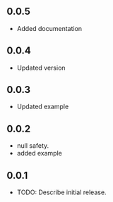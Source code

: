 
## 0.0.5

* Added documentation

## 0.0.4

* Updated version

## 0.0.3

* Updated example

## 0.0.2

* null safety.
* added example


## 0.0.1

* TODO: Describe initial release.

